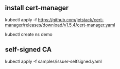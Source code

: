 ## install cert-manager

kubectl apply -f https://github.com/jetstack/cert-manager/releases/download/v1.5.4/cert-manager.yaml

kubectl create ns demo

## self-signed CA
kubectl apply -f samples/issuer-selfsigned.yaml



